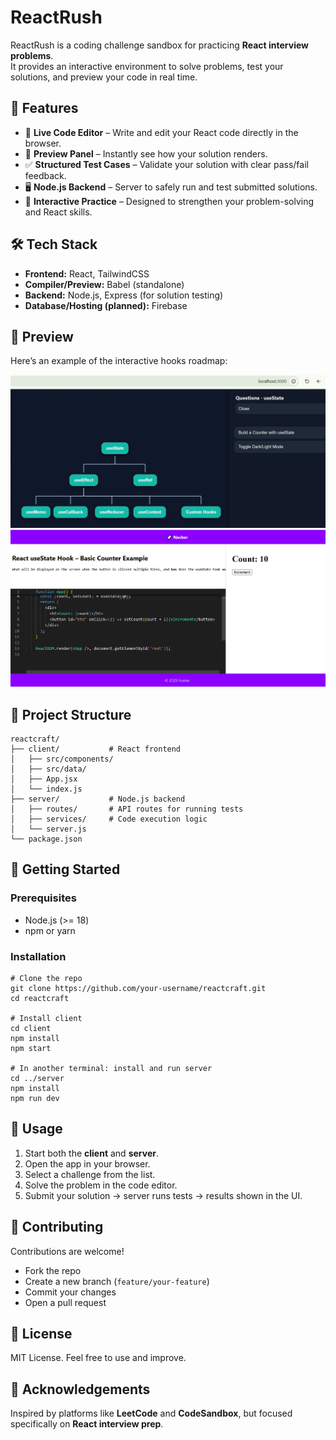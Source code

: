  # ReactRush

ReactRush is a coding challenge sandbox for practicing **React interview problems**.  
It provides an interactive environment to solve problems, test your solutions, and preview your code in real time.  



## 🚀 Features
- 📝 **Live Code Editor** – Write and edit your React code directly in the browser.  
- 👀 **Preview Panel** – Instantly see how your solution renders.  
- ✅ **Structured Test Cases** – Validate your solution with clear pass/fail feedback.  
- 🖥️ **Node.js Backend** – Server to safely run and test submitted solutions.  
- 🎯 **Interactive Practice** – Designed to strengthen your problem-solving and React skills.  

## 🛠️ Tech Stack
- **Frontend:** React, TailwindCSS  
- **Compiler/Preview:** Babel (standalone)  
- **Backend:** Node.js, Express (for solution testing)  
- **Database/Hosting (planned):** Firebase  

## 📸 Preview

Here’s an example of the interactive hooks roadmap:

![Hooks Tree Preview](docs/screenshots/hooks-tree.png)
![Use State Preview](docs/screenshots/use-state.png)

## 📂 Project Structure
```
reactcraft/
├── client/           # React frontend
│   ├── src/components/
│   ├── src/data/
│   ├── App.jsx
│   └── index.js
├── server/           # Node.js backend
│   ├── routes/       # API routes for running tests
│   ├── services/     # Code execution logic
│   └── server.js
└── package.json
```

## 🚦 Getting Started

### Prerequisites
- Node.js (>= 18)
- npm or yarn

### Installation
```
# Clone the repo
git clone https://github.com/your-username/reactcraft.git
cd reactcraft

# Install client
cd client
npm install
npm start

# In another terminal: install and run server
cd ../server
npm install
npm run dev
```

## 📌 Usage
1. Start both the **client** and **server**.  
2. Open the app in your browser.  
3. Select a challenge from the list.  
4. Solve the problem in the code editor.  
5. Submit your solution → server runs tests → results shown in the UI.  

## 🤝 Contributing
Contributions are welcome!  
- Fork the repo  
- Create a new branch (`feature/your-feature`)  
- Commit your changes  
- Open a pull request  

## 📜 License
MIT License. Feel free to use and improve.  

## 🌟 Acknowledgements
Inspired by platforms like **LeetCode** and **CodeSandbox**, but focused specifically on **React interview prep**.
